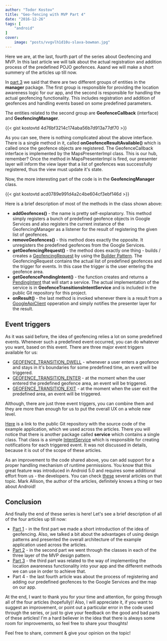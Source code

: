 ```yaml
---
author: "Todor Kostov"
title: "Geo-fencing with MVP Part 4"
date: "2016-12-26"
tags: [
    "android"
]
cover:
    image: "posts/vvgvlh1d10u-slava-bowman.jpg"
---
```


Here we are, at the last, fourth part of the series about Geofencing and MVP. In this last article we will talk about the actual registration and addition process of the predefined POJO geofences. Aaand we will make a short summery of the articles up till now.

In [part 3](https//kostovtd.com/posts/geo-fencing-mvp-part3/) we said that there are two different groups of entities in the **manager** package. The first group is responsible for providing the location awareness logic for our app, and the second is responsible for handling the actual geofencing functionality. This includes registration and addition of geofences and handling events based on some predefined parameters.

The entities related to the second group are **GeofenceCallback** (interface) and **GeofencingManager**.

{{< gist kostovtd 4d76bf3214c174aba56b7d913a77df70 >}}

As you can see, there is nothing complicated about the above interface. There is a single method in it, called **onGeofenceResultAvailable()** which is called once the geofence objects are registered. The GeofenceCallback interface is implemented by the MapsPresenterImpl class. This is our hub, remember? Once the method in MapsPresenterImpl is fired, our presenter layer will inform the view layer that a list of geofences was successfully registered, thus the view must update it's state.

Now, the more interesting part of the code is in the **GeofencingManager** class.

{{< gist kostovtd acd0789e991d4a2c4be604cf3ebf146d >}}

Here is a brief description of most of the methods in the class shown above:
* **addGeofences()** - the name is pretty self-explanatory. This method simply registers a bunch of predefined geofence objects in Google Services and also registers the current instance of the GeofencingManager as a listener for the result of registering the given list of geofences.
* **removeGeofences()** - this method does exactly the opposite. It unregisters the predefined geofences from the Google Services.
* **getGeofencingRequest()** - the method does exactly one thing - builds / creates a [GeofencingRequest](https://developers.google.com/android/reference/com/google/android/gms/location/GeofencingRequest) by using the [Builder Pattern](https://en.wikipedia.org/wiki/Builder_pattern). The GeofencingRequest contains the actual list of predefined geofences and the trigger for events. In this case the trigger is the user entering the geofence area.
* **getGeofencePendingIntent()** - the function creates and returns a [PendingIntent](https://developer.android.com/reference/android/app/PendingIntent.html) that will start a service. The actual implementation of the service is in **GeofenceTransitionsIntentService** and is included in the public Git repository for this project.
* **onResult()** - the last method is invoked whenever there is a result from a [GoogleApiClient](https://developers.google.com/android/reference/com/google/android/gms/common/api/GoogleApiClient) opperation and simply notifies the presenter layer for the result.

## Event triggers

As it was said before, the idea of geofencing relies a lot on some predefined events. Whenever such a predefined event occurred, you can do whatever you want, based on this event. There are three major event triggers available for us:
* [GEOFENCE_TRANSITION_DWELL](https://developers.google.com/android/reference/com/google/android/gms/location/Geofence.html#GEOFENCE_TRANSITION_DWELL) - whenever a user enters a geofence and stays in it's boundaries for some predefined time, an event will be triggered.
* [GEOFENCE_TRANSITION_ENTER](https://developers.google.com/android/reference/com/google/android/gms/location/Geofence.html#GEOFENCE_TRANSITION_ENTER) - at the moment when the user entered the predefined geofence area, an event will be triggered.
* [GEOFENCE_TRANSITION_EXIT](https://developers.google.com/android/reference/com/google/android/gms/location/Geofence.html#GEOFENCE_TRANSITION_EXIT) - at the moment when the user exit the predefined area, an event will be triggered.

Although, there are just three event triggers, you can combine them and they are more than enough for us to put the overall UX on a whole new level.

[Here](https://github.com/kostovtd/GeofenceExample) is a link to the public Git repository with the source code of the example application, which we used across the articles. There you will notice that there is another package called **service** which contains a single class. That class is a simple [IntentService](https://developer.android.com/reference/android/app/IntentService.html) which is responsible for creating notifications for each triggered event. It was not discussed in details, because it is out of the scope of these articles.

As an improvement to the code shared above, you can add support for a proper handling mechanism of runtime permissions. You know that this great feature was introduced in Android 5.0 and requires some additional effort from us - the developers. You can check [these](https://blog.stylingandroid.com/permissions-part-1/) several articles on that topic. Mark Allison, the author of the articles, definitely knows a thing or two about Android!

## Conclusion

And finally the end of these series is here! Let's see a brief description of all of the four articles up till now:
* [Part 1](https://kostovtd.com/posts/geo-fencing-mvp-part1/) - in the first part we made a short introduction of the idea of geofencing. Also, we talked a bit about the advantages of using design patterns and presented the overall architecture of the example application used across the articles.
* [Part 2](https://kostovtd.com/posts/geo-fencing-mvp-part2/) - in the second part we went through the classes in each of the three layer of the MVP design pattern.
* [Part 3](https://kostovtd.com/posts/geo-fencing-mvp-part3/) - the third part was related to the way of implementing the location awareness functionality into your app and the different methods we can use in order to achieve that.
* Part 4 - the last fourth article was about the process of registering and adding our predefined geofences to the Google Services and the map on our app.

At the end, I want to thank you for your time and attention, for going through all of the four articles (hopefully)! Also, I will appreciate it, if you want to suggest an improvement, or point out a particular error in the code used through the series, or just to give your feedback on the good and bad parts of these articles! I'm a hard believer in the idea that there is always some room for improvements, so feel free to share your thoughts!

Feel free to share, comment & give your opinion on the topic!